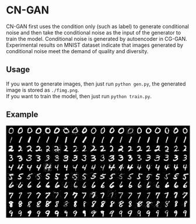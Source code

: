# CN-GAN
CN-GAN first uses the condition only (such as label) to generate conditional noise and then take the conditional noise as the input of the generator to train the model. Conditional noise is generated by autoencoder in CG-GAN. Experimental results on MNIST dataset indicate that images generated by conditional noise meet the demand of quality and diversity.
## Usage
If you want to generate images, then just run `python gen.py`, the generated image is stored as `./fimg.png`.   
If you want to train the model, then just run `python train.py`.
## Example
![image](./fimg.png)
